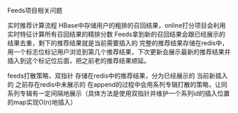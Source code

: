 Feeds项目相关问题

实时推荐计算流程
    HBase中存储用户的粗排的召回结果，online打分项目会利用实时特征计算所有召回结果的精排分数
    Feeds拿到新的召回结果会跟已经展示的结果去重，剩下的推荐结果就是当前需要插入的
    完整的推荐结果存储在redis中，用一个标志位标记用户浏览到第几个推荐结果，下次更新会展示最新的推荐结果并插入到这个标记位后面，把之前老的推荐结果顺延。

feeds打散策略，双指针
    存储在redis中的推荐结果，分为已经展示的 当前新插入的 之前存在redis中未展示的
    在append的过程中会用系列专辑打散的策略，让同系列专辑有一定间隔地展示（具体方法是使用双指针并维护一个系列id的插入位置的map实现O(n)地插入）